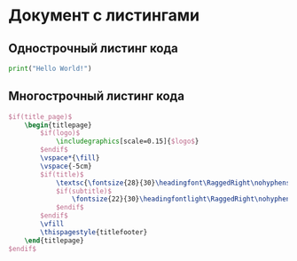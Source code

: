 # Документ с листингами

## Однострочный листинг кода

```python
print("Hello World!")
```

## Многострочный листинг кода

```latex
$if(title_page)$
    \begin{titlepage}
        $if(logo)$
            \includegraphics[scale=0.15]{$logo$}
        $endif$
        \vspace*{\fill}
        \vspace{-5cm}
        $if(title)$
            \textsc{\fontsize{28}{30}\headingfont\RaggedRight\nohyphens{$title$}}\\[0.5cm]
            $if(subtitle)$
                \fontsize{22}{30}\headingfontlight\RaggedRight\nohyphens{$subtitle$}\\
            $endif$
        $endif$
        \vfill
        \thispagestyle{titlefooter}
    \end{titlepage}
$endif$
```
